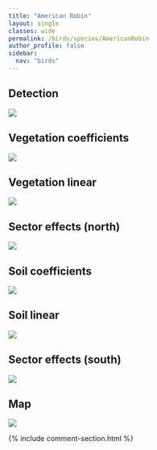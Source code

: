```yaml
---
title: "American Robin"
layout: single
classes: wide
permalink: /birds/species/AmericanRobin
author_profile: false
sidebar:
  nav: "birds"
---
```


<h2>Detection</h2>

<a href="https://beallen.github.io/DevelopmentWebsite/assets/images/birds/AmericanRobin/det.jpg">
<img src="https://beallen.github.io/DevelopmentWebsite/assets/images/birds/AmericanRobin/det.jpg">
</a>

<h2>Vegetation coefficients</h2>

<a href="https://beallen.github.io/DevelopmentWebsite/assets/images/birds/AmericanRobin/veghf.jpg">
<img src="https://beallen.github.io/DevelopmentWebsite/assets/images/birds/AmericanRobin/veghf.jpg">
</a>

<h2>Vegetation linear</h2>

<a href="https://beallen.github.io/DevelopmentWebsite/assets/images/birds/AmericanRobin/lin-north.jpg">
<img src="https://beallen.github.io/DevelopmentWebsite/assets/images/birds/AmericanRobin/lin-north.jpg">
</a>

<h2>Sector effects (north)</h2>

<a href="https://beallen.github.io/DevelopmentWebsite/assets/images/birds/AmericanRobin/sector-north.jpg">
<img src="https://beallen.github.io/DevelopmentWebsite/assets/images/birds/AmericanRobin/sector-north.jpg">
</a>

<h2>Soil coefficients</h2>

<a href="https://beallen.github.io/DevelopmentWebsite/assets/images/birds/AmericanRobin/soilhf.jpg">
<img src="https://beallen.github.io/DevelopmentWebsite/assets/images/birds/AmericanRobin/soilhf.jpg">
</a>

<h2>Soil linear</h2>

<a href="https://beallen.github.io/DevelopmentWebsite/assets/images/birds/AmericanRobin/lin-south.jpg">
<img src="https://beallen.github.io/DevelopmentWebsite/assets/images/birds/AmericanRobin/lin-south.jpg">
</a>

<h2>Sector effects (south)</h2>

<a href="https://beallen.github.io/DevelopmentWebsite/assets/images/birds/AmericanRobin/sector-south.jpg">
<img src="https://beallen.github.io/DevelopmentWebsite/assets/images/birds/AmericanRobin/sector-south.jpg">
</a>

<h2>Map</h2>

<a href="https://beallen.github.io/DevelopmentWebsite/assets/images/birds/AmericanRobin/map.jpg">
<img src="https://beallen.github.io/DevelopmentWebsite/assets/images/birds/AmericanRobin/map.jpg">
</a>

{% include comment-section.html %}
